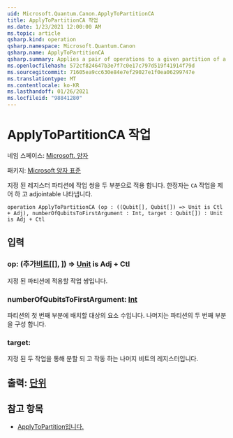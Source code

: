 ```yaml
---
uid: Microsoft.Quantum.Canon.ApplyToPartitionCA
title: ApplyToPartitionCA 작업
ms.date: 1/23/2021 12:00:00 AM
ms.topic: article
qsharp.kind: operation
qsharp.namespace: Microsoft.Quantum.Canon
qsharp.name: ApplyToPartitionCA
qsharp.summary: Applies a pair of operations to a given partition of a register into two parts. The modifier `CA` indicates that the operation is controllable and adjointable.
ms.openlocfilehash: 572cf824647b3e7f7c0e17c797d519f41914f79d
ms.sourcegitcommit: 71605ea9cc630e84e7ef29027e1f0ea06299747e
ms.translationtype: MT
ms.contentlocale: ko-KR
ms.lasthandoff: 01/26/2021
ms.locfileid: "98841280"
---
```

# <a name="applytopartitionca-operation"></a>ApplyToPartitionCA 작업

네임 스페이스: [Microsoft. 양자](xref:Microsoft.Quantum.Canon)

패키지: [Microsoft 양자 표준](https://nuget.org/packages/Microsoft.Quantum.Standard)


지정 된 레지스터 파티션에 작업 쌍을 두 부분으로 적용 합니다.
한정자는 `CA` 작업을 제어 하 고 adjointable 나타냅니다.

```qsharp
operation ApplyToPartitionCA (op : ((Qubit[], Qubit[]) => Unit is Ctl + Adj), numberOfQubitsToFirstArgument : Int, target : Qubit[]) : Unit is Adj + Ctl
```


## <a name="input"></a>입력

### <a name="op--qubitqubit--unit--is-adj--ctl"></a>op: (추가[비트](xref:microsoft.quantum.lang-ref.qubit)[[], [](xref:microsoft.quantum.lang-ref.qubit)]) => [Unit](xref:microsoft.quantum.lang-ref.unit) is Adj + Ctl

지정 된 파티션에 적용할 작업 쌍입니다.


### <a name="numberofqubitstofirstargument--int"></a>numberOfQubitsToFirstArgument: [Int](xref:microsoft.quantum.lang-ref.int)

파티션의 첫 번째 부분에 배치할 대상의 요소 수입니다.
나머지는 파티션의 두 번째 부분을 구성 합니다.


### <a name="target--qubit"></a>target: [](xref:microsoft.quantum.lang-ref.qubit)

지정 된 두 작업을 통해 분할 되 고 작동 하는 나머지 비트의 레지스터입니다.



## <a name="output--unit"></a>출력: [단위](xref:microsoft.quantum.lang-ref.unit)



## <a name="see-also"></a>참고 항목

- [ApplyToPartition입니다.](xref:Microsoft.Quantum.Canon.ApplyToPartition)